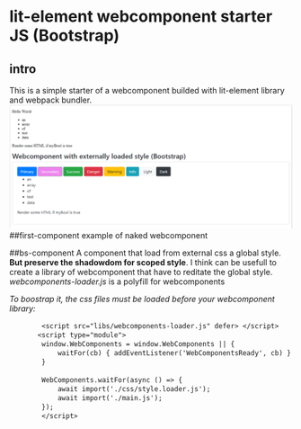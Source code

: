 # lit-element webcomponent starter JS (Bootstrap)

## intro
This is a simple starter of a webcomponent builded with lit-element library and webpack bundler.
![screen](https://github.com/ianes1978/lit-element-webpack-starter/blob/master/images/screenshot.PNG)
##first-component
example of naked webcomponent

##bs-component
A component that load from external css a global style.
**But preserve the shadowdom for scoped style**.
I think can be usefull to create a library of webcomponent that have to reditate the global style.
*webcomponents-loader.js* is a polyfill for webcomponents

*To boostrap it, the css files must be loaded before your webcomponent library:*
```    <!-- Load polyfills -->
        <script src="libs/webcomponents-loader.js" defer> </script>
       <script type="module">
        window.WebComponents = window.WebComponents || {
            waitFor(cb) { addEventListener('WebComponentsReady', cb) }
        }

        WebComponents.waitFor(async () => {
            await import('./css/style.loader.js');
            await import('./main.js');
        });
        </script>
```